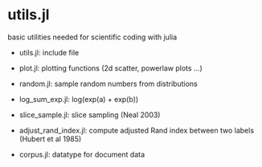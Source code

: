 utils.jl
===========

basic utilities needed for scientific coding with julia

- utils.jl: include file

- plot.jl: plotting functions (2d scatter, powerlaw plots ...)

- random.jl: sample random numbers from distributions

- log_sum_exp.jl: log(exp(a) + exp(b))

- slice_sample.jl: slice sampling (Neal 2003)

- adjust_rand_index.jl: compute adjusted Rand index between two labels (Hubert et al 1985)

- corpus.jl: datatype for document data
